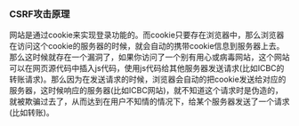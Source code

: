 ### CSRF攻击原理

网站是通过cookie来实现登录功能的。而cookie只要存在浏览器中，那么浏览器在访问这个cookie的服务器的时候，就会自动的携带cookie信息到服务器上去。那么这时候就存在一个漏洞了，如果你访问了一个别有用心或病毒网站，这个网站可以在网页源代码中插入js代码，使用js代码给其他服务器发送请求\(比如ICBC的转账请求\)。那么因为在发送请求的时候，浏览器会自动的把cookie发送给对应的服务器，这时候响应的服务器\(比如ICBC网站\)，就不知道这个请求时是伪造的，就被欺骗过去了，从而达到在用户不知情的情况下，给某个服务器发送了一个请求\(比如转账\)。





